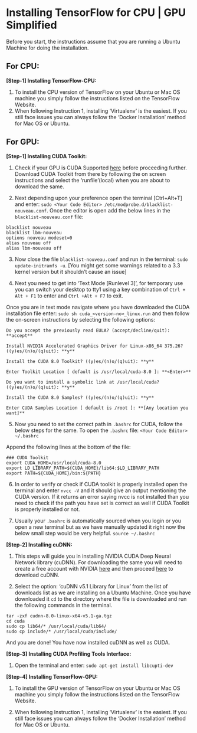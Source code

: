 # Installing TensorFlow for CPU | GPU Simplified

Before you start, the instructions assume that you are running a Ubuntu Machine for doing the installation.


## For CPU:

**[Step-1] Installing TensorFlow-CPU:**

1. To install the CPU version of TensorFlow on your Ubuntu or Mac OS machine you simply follow the instructions listed on the TensorFlow Website.
2. When following Instruction 1, installing ‘Virtualenv’ is the easiest. If you still face issues you can always follow the ‘Docker Installation’ method for Mac OS or Ubuntu.

## For GPU:

**[Step-1] Installing CUDA Toolkit:**

1. Check if your GPU is CUDA Supported [here](https://developer.nvidia.com/cuda-gpus) before proceeding further.
Download CUDA Toolkit from there by following the on screen instructions and select the ‘runfile’(local) when you are about to download the same.

2. Next depending upon your <editor> preference open the terminal [Ctrl+Alt+T] and enter: ```sudo <Your Code Editor> /etc/modprobe.d/blacklist-nouveau.conf```. Once the editor is open add the below lines in the ```blacklist-nouveau.conf``` file:

```
blacklist nouveau
blacklist lbm-nouveau
options nouveau modeset=0
alias nouveau off
alias lbm-nouveau off

 ```
3. Now close the file ```blacklist-nouveau.conf``` and run in the terminal:
```sudo update-initramfs -u```. [You might get some warnings related to a 3.3 kernel version but it shouldn’t cause an issue]

4. Next you need to get into ‘Text Mode [Runlevel 3]’, for temporary use you can switch your desktop to tty1 using a key combination of ```Ctrl + Alt + F1``` to enter and ```Ctrl +Alt + F7``` to exit.

Once you are in text mode navigate where you have downloaded the CUDA installation file enter: ```sudo sh cuda_<version-no>_linux.run``` and then follow the on-screen instructions by selecting the following options:
 ```
Do you accept the previously read EULA? (accept/decline/quit): **accept**

Install NVIDIA Accelerated Graphics Driver for Linux-x86_64 375.26?
((y)es/(n)o/(q)uit): **y**

Install the CUDA 8.0 Toolkit? ((y)es/(n)o/(q)uit): **y**

Enter Toolkit Location [ default is /usr/local/cuda-8.0 ]: **<Enter>**

Do you want to install a symbolic link at /usr/local/cuda? ((y)es/(n)o/(q)uit): **y**

Install the CUDA 8.0 Samples? ((y)es/(n)o/(q)uit): **y**

Enter CUDA Samples Location [ default is /root ]: **[Any location you want]**
 ```
5. Now you need to set the correct path in ```.bashrc``` for CUDA, follow the below steps for the same. To open the ```.bashrc``` file: ```<Your Code Editor> ~/.bashrc```

Append the following lines at the bottom of the file:
 ```
### CUDA Toolkit
export CUDA_HOME=/usr/local/cuda-8.0
export LD_LIBRARY_PATH=${CUDA_HOME}/lib64:$LD_LIBRARY_PATH
export PATH=${CUDA_HOME}/bin:${PATH}
 ```
6. In order to verify or check if CUDA toolkit is properly installed open the terminal and enter ```nvcc -V``` and it should give an output mentioning the CUDA version. If it returns an error saying nvcc is not installed than you need to check if the path you have set is correct as well if CUDA Toolkit is properly installed or not.

7. Usually your ```.bashrc``` is automatically sourced when you login or you open a new terminal but as we have manually updated it right now the below small step would be very helpful.
```source ~/.bashrc```



**[Step-2] Installing cuDNN:**



1. This steps will guide you in installing NVIDIA CUDA Deep Neural Network library (cuDNN). For downloading the same you will need to create a free account with NVIDIA [here](https://developer.nvidia.com/developer-program) and then proceed [here](https://developer.nvidia.com/rdp/cudnn-download) to download cuDNN.

2. Select the option: ‘cuDNN v5.1 Library for Linux’ from the list of downloads list as we are installing on a Ubuntu Machine. Once you have downloaded it ```cd``` to the directory where the file is downloaded and run the following commands in the terminal.

```
tar -zxf cudnn-8.0-linux-x64-v5.1-ga.tgz
cd cuda
sudo cp lib64/* /usr/local/cuda/lib64/
sudo cp include/* /usr/local/cuda/include/
```

And you are done! You have now installed cuDNN as well as CUDA.


**[Step-3] Installing CUDA Profiling Tools Interface:**


1. Open the terminal and enter: ```sudo apt-get install libcupti-dev```


**[Step-4] Installing TensorFlow-GPU:**




1. To install the GPU version of TensorFlow on your Ubuntu or Mac OS machine you simply follow the instructions listed on the TensorFlow Website.

2. When following Instruction 1, installing ‘Virtualenv’ is the easiest. If you still face issues you can always follow the ‘Docker Installation’ method for Mac OS or Ubuntu.
